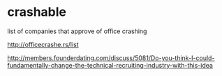 # crashable
list of companies that approve of office crashing

http://officecrashe.rs/list

http://members.founderdating.com/discuss/5081/Do-you-think-I-could-fundamentally-change-the-technical-recruiting-industry-with-this-idea
